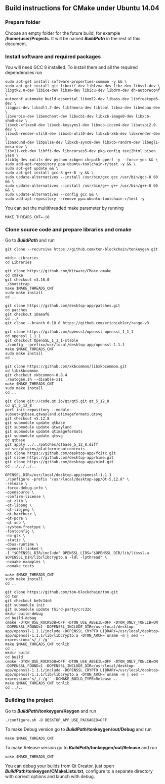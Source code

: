 ## Build instructions for CMake under Ubuntu 14.04

### Prepare folder

Choose an empty folder for the future build, for example **/home/user/Projects**. It will be named ***BuildPath*** in the rest of this document.

### Install software and required packages

You will need GCC 8 installed. To install them and all the required dependencies run

    sudo apt-get install software-properties-common -y && \
    sudo apt-get install git libexif-dev liblzma-dev libz-dev libssl-dev \
    libgtk2.0-dev libice-dev libsm-dev libicu-dev libdrm-dev dh-autoreconf \
    autoconf automake build-essential libxml2-dev libass-dev libfreetype6-dev \
    libgpac-dev libsdl1.2-dev libtheora-dev libtool libva-dev libvdpau-dev \
    libvorbis-dev libenchant-dev libxcb1-dev libxcb-image0-dev libxcb-shm0-dev \
    libxcb-xfixes0-dev libxcb-keysyms1-dev libxcb-icccm4-dev libatspi2.0-dev \
    libxcb-render-util0-dev libxcb-util0-dev libxcb-xkb-dev libxrender-dev \
    libasound-dev libpulse-dev libxcb-sync0-dev libxcb-randr0-dev libegl1-mesa-dev \
    libx11-xcb-dev libffi-dev libncurses5-dev pkg-config texi2html bison yasm \
    zlib1g-dev xutils-dev python-xcbgen chrpath gperf -y --force-yes && \
    sudo add-apt-repository ppa:ubuntu-toolchain-r/test -y && \
    sudo apt-get update && \
    sudo apt-get install gcc-8 g++-8 -y && \
    sudo update-alternatives --install /usr/bin/gcc gcc /usr/bin/gcc-8 60 && \
    sudo update-alternatives --install /usr/bin/g++ g++ /usr/bin/g++-8 60 && \
    sudo update-alternatives --config gcc && \
    sudo add-apt-repository --remove ppa:ubuntu-toolchain-r/test -y

You can set the multithreaded make parameter by running

    MAKE_THREADS_CNT=-j8

### Clone source code and prepare libraries and cmake

Go to ***BuildPath*** and run

    git clone --recursive https://github.com/ton-blockchain/tonkeygen.git

    mkdir Libraries
    cd Libraries

    git clone https://github.com/Kitware/CMake cmake
    cd cmake
    git checkout v3.16.0
    ./bootstrap
    make $MAKE_THREADS_CNT
    sudo make install
    cd ..

    git clone https://github.com/desktop-app/patches.git
    cd patches
    git checkout 10aeaf6
    cd ../
    git clone --branch 0.10.0 https://github.com/ericniebler/range-v3

    git clone https://github.com/openssl/openssl openssl_1_1_1
    cd openssl_1_1_1
    git checkout OpenSSL_1_1_1-stable
    ./config --prefix=/usr/local/desktop-app/openssl-1.1.1
    make $MAKE_THREADS_CNT
    sudo make install
    cd ..

    git clone https://github.com/xkbcommon/libxkbcommon.git
    cd libxkbcommon
    git checkout xkbcommon-0.8.4
    ./autogen.sh --disable-x11
    make $MAKE_THREADS_CNT
    sudo make install
    cd ..

    git clone git://code.qt.io/qt/qt5.git qt_5_12_8
    cd qt_5_12_8
    perl init-repository --module-subset=qtbase,qtwayland,qtimageformats,qtsvg
    git checkout v5.12.8
    git submodule update qtbase
    git submodule update qtwayland
    git submodule update qtimageformats
    git submodule update qtsvg
    cd qtbase
    git apply ../../patches/qtbase_5_12_8.diff
    cd src/plugins/platforminputcontexts
    git clone https://github.com/desktop-app/fcitx.git
    git clone https://github.com/desktop-app/hime.git
    git clone https://github.com/desktop-app/nimf.git
    cd ../../../..

    OPENSSL_DIR=/usr/local/desktop-app/openssl-1.1.1
    ./configure -prefix "/usr/local/desktop-app/Qt-5.12.8" \
    -release \
    -force-debug-info \
    -opensource \
    -confirm-license \
    -qt-zlib \
    -qt-libpng \
    -qt-libjpeg \
    -qt-harfbuzz \
    -qt-pcre \
    -qt-xcb \
    -system-freetype \
    -fontconfig \
    -no-gtk \
    -static \
    -dbus-runtime \
    -openssl-linked \
    -I "$OPENSSL_DIR/include" OPENSSL_LIBS="$OPENSSL_DIR/lib/libssl.a $OPENSSL_DIR/lib/libcrypto.a -ldl -lpthread" \
    -nomake examples \
    -nomake tests

    make $MAKE_THREADS_CNT
    sudo make install
    cd ..

    git clone https://github.com/ton-blockchain/ton.git
    cd ton
    git checkout be9c34c6
    git submodule init
    git submodule update third-party/crc32c
    mkdir build-debug
    cd build-debug
    cmake -DTON_USE_ROCKSDB=OFF -DTON_USE_ABSEIL=OFF -DTON_ONLY_TONLIB=ON -DOPENSSL_FOUND=1 -DOPENSSL_INCLUDE_DIR=/usr/local/desktop-app/openssl-1.1.1/include -DOPENSSL_CRYPTO_LIBRARY=/usr/local/desktop-app/openssl-1.1.1/lib/libcrypto.a -DTON_ARCH=`uname -m | sed --expression='s/_/-/g'` ..
    make $MAKE_THREADS_CNT tonlib
    cd ..
    mkdir build
    cd build
    cmake -DTON_USE_ROCKSDB=OFF -DTON_USE_ABSEIL=OFF -DTON_ONLY_TONLIB=ON -DOPENSSL_FOUND=1 -DOPENSSL_INCLUDE_DIR=/usr/local/desktop-app/openssl-1.1.1/include -DOPENSSL_CRYPTO_LIBRARY=/usr/local/desktop-app/openssl-1.1.1/lib/libcrypto.a -DTON_ARCH=`uname -m | sed --expression='s/_/-/g'` -DCMAKE_BUILD_TYPE=Release ..
    make $MAKE_THREADS_CNT tonlib
    cd ../..

### Building the project

Go to ***BuildPath*/tonkeygen/Keygen** and run

    ./configure.sh -D DESKTOP_APP_USE_PACKAGED=OFF

To make Debug version go to ***BuildPath*/tonkeygen/out/Debug** and run

    make $MAKE_THREADS_CNT

To make Release version go to ***BuildPath*/tonkeygen/out/Release** and run

    make $MAKE_THREADS_CNT

You can debug your builds from Qt Creator, just open ***BuildPath*/tonkeygen/CMakeLists.txt**, configure to a separate directory with correct options and launch with debug.
